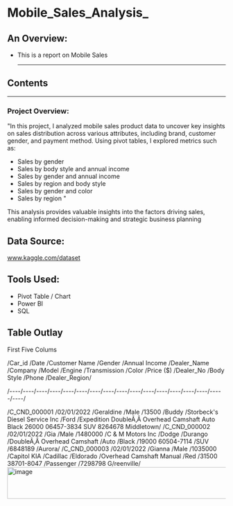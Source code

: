 # Mobile_Sales_Analysis_

## An Overview:
+ This is a report on Mobile Sales

  ---

## Contents

---
### Project Overview:
"In this project, I analyzed mobile sales product data to uncover key insights on sales distribution across various attributes, including brand, customer gender, and payment method. Using pivot tables, I explored metrics such as:

- Sales by gender
- Sales by body style and annual income
- Sales by gender and annual income
- Sales by region and body style
- Sales by gender and color
- Sales by region "

This analysis provides valuable insights into the factors driving sales, enabling informed decision-making and strategic business planning

## Data Source:
www.kaggle.com/dataset

## Tools Used:
+ Pivot Table / Chart
+ Power BI
+ SQL


## Table Outlay
First Five Colums


/Car_id /Date	/Customer Name	/Gender	/Annual Income	/Dealer_Name	/Company	/Model	/Engine	/Transmission	/Color	/Price ($)	/Dealer_No	/Body Style	/Phone	/Dealer_Region/

/----/----/----/----/----/----/----/----/----/----/----/----/----/----/----/-----/----/

/C_CND_000001	/02/01/2022	/Geraldine	/Male	/13500	/Buddy /Storbeck's Diesel Service Inc	/Ford	/Expedition	DoubleÃ‚Â Overhead Camshaft	Auto	Black	26000	06457-3834	SUV	8264678	Middletown/
/C_CND_000002	/02/01/2022	/Gia	/Male	/1480000	/C & M Motors Inc	/Dodge	/Durango	/DoubleÃ‚Â Overhead Camshaft	/Auto	/Black	/19000	60504-7114	/SUV	/6848189	/Aurora/
/C_CND_000003	/02/01/2022	/Gianna	/Male	/1035000	/Capitol KIA	/Cadillac	/Eldorado	/Overhead Camshaft	Manual	/Red	/31500	38701-8047	/Passenger	/7298798	G/reenville/
<img width="1600" height="73" alt="image" src="https://github.com/user-attachments/assets/ad8b9ee4-3fc1-40c5-b692-191c2dc4716a" />






